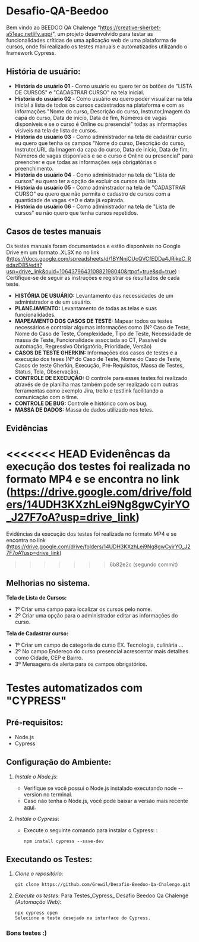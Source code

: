 # Desafio-QA-Beedoo
Bem vindo ao BEEDOO QA Chalenge "https://creative-sherbet-a51eac.netlify.app/", um projeto desenvolvido para testar as funcionalidades críticas de uma aplicação web de uma plataforma de cursos, onde foi realizado os testes manuais e automatizados utilizando o framework Cypress.

## História de usuário:

- **História do usuário 01** - Como usuário eu quero ter os botões de "LISTA DE CURSOS" e "CADASTRAR CURSO" na tela inicial.
- **História do usuário 02** - Como usuário eu quero poder visualizar na tela inicial a lista de todos os cursos cadastrados na plataforma e com as informações "Nome do curso, Descrição do curso, Instrutor,Imagem da capa do curso, Data de início, Data de fim, Números de vagas disponíveis e se o curso é Online ou presencial" todas as informações visíveis na tela de lista de cursos.
- **História do usuário 03** - Como administrador na tela de cadastrar curso eu quero que tenha os campos  "Nome do curso, Descrição do curso, Instrutor,URL da Imagem da capa do curso, Data de início, Data de fim, Números de vagas disponíveis e se o curso é Online ou presencial" para preencher e que todas as informações seja obrigatórias o preenchimento.
- **História do usuário 04** - Como administrador na tela de "Lista de cursos" eu quero ter a opção de excluir os cursos da lista.
- **História do usuário 05** - Como adminstrador na tela de "CADASTRAR CURSO" eu quero que não permita o cadastro de cursos com a quantidade de vagas <=0 e data já expirada.
- **História do usuário 06** - Como administrador na tela de "Lista de cursos" eu não quero que tenha cursos repetidos.

## Casos de testes manuais
  Os testes manuais foram documentados e estão disponíveis no Google Drive em um formato .XLSX no no link (https://docs.google.com/spreadsheets/d/1BYNnjCUcQVCfEDDa4JRikeC_RedazD85/edit?usp=drive_link&ouid=106437964310882198040&rtpof=true&sd=true) :
 Certifique-se de seguir as instruções e registrar os resultados de cada teste.

 - **HISTÓRIA DE USUÁRIO:** Levantamento das necessidades de um administrador e de um usuário.
 - **PLANEJAMENTO:** Levantamento de todas as telas e suas funcionalidades.
 - **MAPEAMENTO DOS CASOS DE TESTE:** Mapear todos os testes necessários e controlar algumas informações como (Nº Caso de Teste,	Nome do Caso de Teste,	Complexidade,	Tipo de Teste, 	Necessidade de massa de Teste,	Funcionalidade associada ao CT,	Passível de automação,	Regressivo Obrigatório,	Prioridade,	Versão)
 - **CASOS DE TESTE GHERKIN:** Informações dos casos de testes e a execução dos teses (Nº do Caso de Teste,	Nome do Caso de Teste,	Casos de teste Gherkin,	Execução,	Pré-Requisitos,	Massa de Testes,	Status,	Tela,	Observação).
 - **CONTROLE DE EXECUÇÃO:** O controle para esses testes foi realizado através de de planilha mas também pode ser realizado com outras ferramentas como exemplo Jira, trello e testlink facilitando a comunicação com o time.
 - **CONTROLE DE BUG:** Controle e histórico com os bug.
 - **MASSA DE DADOS:** Massa de dados utilizado nos tetes.

## Evidências
<<<<<<< HEAD
Evidenêncas da execução dos testes foi realizada no formato MP4 e se encontra no link (https://drive.google.com/drive/folders/14UDH3KXzhLei9Ng8gwCyirYO_J27F7oA?usp=drive_link) 
=======
Evidências da execução dos testes foi realizada no formato MP4 e se encontra no link (https://drive.google.com/drive/folders/14UDH3KXzhLei9Ng8gwCyirYO_J27F7oA?usp=drive_link) 
>>>>>>> 6b82e2c (segundo commit)

## Melhorias no sistema.

**Tela de Lista de Cursos:**
- 1º Criar uma campo para localizar os cursos pelo nome.
- 2º Criar uma opção para o administrador editar as informações do curso.
  
**Tela de Cadastrar curso:**
- 1º Criar um campo de categoria de curso EX. Tecnologia, culinária ...
- 2º No campo Endereço do curso presencial acrescentar mais detalhes como Cidade, CEP e Bairro.
- 3º Mensagens de alerta para os campos obrigatórios.

# Testes automatizados com "CYPRESS"

## Pré-requisitos:
- Node.js
- Cypress

## Configuração do Ambiente:

1. *Instale o Node.js*:
   - Verifique se você possui o Node.js instalado executando node --version no terminal.
   - Caso não tenha o Node.js, você pode baixar a versão mais recente [aqui](https://nodejs.org/en/download/prebuilt-installer).

2. *Instale o Cypress*:
   - Execute o seguinte comando para instalar o Cypress:
:
     ```
     npm install cypress --save-dev
     ```


## Executando os Testes:

1. *Clone o repositório*:
   ```
   git clone https://github.com/Grewil/Desafio-Beedoo-Qa-Chalenge.git

   ```

2. *Execute os testes*:
Para Testes_Cypress_ Desafio Beedoo Qa Chalenge *(Automação Web)*:

   ```
   npx cypress open
   Selecione o teste desejado na interface do Cypress.
   ```
   

### Bons testes :)



  


